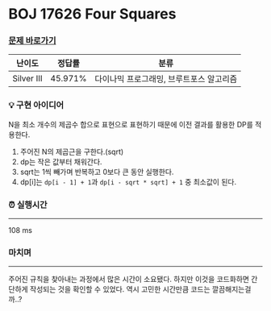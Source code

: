 # BOJ 17626 Four Squares
### [문제 바로가기](https://www.acmicpc.net/problem/17626)
| 난이도 | 정답률 | 분류 |
| ------ | ------ | ------ |
|  Silver III | 45.971% | 다이나믹 프로그래밍, 브루트포스 알고리즘 |


### 💡 구현 아이디어
N을 최소 개수의 제곱수 합으로 표현으로 표현하기 때문에 이전 결과를 활용한 DP를 적용한다.
1. 주어진 N의 제곱근을 구한다.(sqrt)
2. dp는 작은 값부터 채워간다.
3. sqrt는 1씩 빼가며 반복하고 0보다 큰 동안 실행한다.
4. dp[i]는 `dp[i - 1] + 1`과 `dp[i - sqrt * sqrt] + 1`  중 최소값이 된다.


### ⏰ 실행시간
---
108 ms


### 마치며
---
주어진 규칙을 찾아내는 과정에서 많은 시간이 소요됐다. 하지만 이것을 코드화하면 간단하게 작성되는 것을 확인할 수 있었다. 역시 고민한 시간만큼 코드는 깔끔해지는걸까..?
